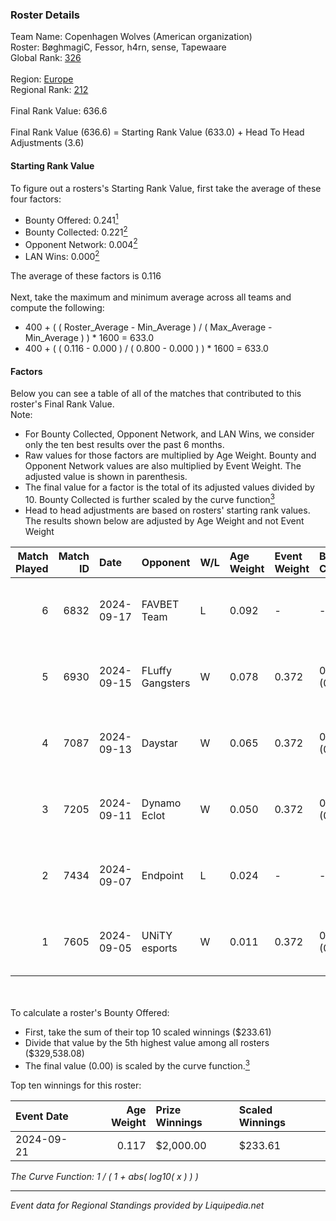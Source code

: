 ### Roster Details<br />
Team Name: Copenhagen Wolves (American organization)<br />
Roster: BøghmagiC, Fessor, h4rn, sense, Tapewaare<br />
Global Rank: [326](../standings_global.md)<br />
<br />
Region: [Europe]( ../standings_europe.md)<br />
Regional Rank: [212]( ../standings_europe.md)<br />
<br />
Final Rank Value:  636.6<br />
<br />
Final Rank Value (636.6) = Starting Rank Value (633.0) + Head To Head Adjustments (3.6)<br />

#### Starting Rank Value<br />
To figure out a rosters's Starting Rank Value, first take the average of these four factors:<br />
- Bounty Offered: 0.241[<sup>1</sup>](#table2)
- Bounty Collected: 0.221[<sup>2</sup>](#table1)
- Opponent Network: 0.004[<sup>2</sup>](#table1)
- LAN Wins: 0.000[<sup>2</sup>](#table1)

The average of these factors is 0.116<br />
<br />
Next, take the maximum and minimum average across all teams and compute the following:<br />
- 400 + ( ( Roster_Average - Min_Average ) / ( Max_Average - Min_Average ) ) * 1600 = 633.0
- 400 + ( ( 0.116 - 0.000 ) / ( 0.800 - 0.000 ) ) * 1600 = 633.0


#### Factors<br />
Below you can see a table of all of the matches that contributed to this roster's Final Rank Value.<br />
Note:<br />

- For Bounty Collected, Opponent Network, and LAN Wins, we consider only the ten best results over the past 6 months.
- Raw values for those factors are multiplied by Age Weight. Bounty and Opponent Network values are also multiplied by Event Weight. The adjusted value is shown in parenthesis.
- The final value for a factor is the total of its adjusted values divided by 10. Bounty Collected is further scaled by the curve function[<sup>3</sup>](#curveFunction)
- Head to head adjustments are based on rosters' starting rank values. The results shown below are adjusted by Age Weight and not Event Weight
<span id="table1"></span><br />


| Match Played | Match ID | Date       | Opponent         | W/L | Age Weight | Event Weight | Bounty Collected | Opponent Network | LAN Wins  | H2H Adj. | Roster                                    |
| -: | -: | :- | :- | :- | :- | :- | :- | :- | :- | -: | :- |
|            6 |     6832 | 2024-09-17 | FAVBET Team      | L   | 0.092      | -            | -                | -                | -         |    -0.69 | BøghmagiC, Fessor, h4rn, sense, Tapewaare |
|            5 |     6930 | 2024-09-15 | FLuffy Gangsters | W   | 0.078      | 0.372        | 0.014 (0.000)    | 0.909 (0.027)    | 0 (0.000) |     1.75 | BøghmagiC, Fessor, h4rn, sense, Tapewaare |
|            4 |     7087 | 2024-09-13 | Daystar          | W   | 0.065      | 0.372        | 0.000 (0.000)    | 0.131 (0.003)    | 0 (0.000) |     1.07 | BøghmagiC, Fessor, h4rn, sense, Tapewaare |
|            3 |     7205 | 2024-09-11 | Dynamo Eclot     | W   | 0.050      | 0.372        | 0.128 (0.002)    | 0.692 (0.013)    | 0 (0.000) |     1.47 | BøghmagiC, Fessor, h4rn, sense, Tapewaare |
|            2 |     7434 | 2024-09-07 | Endpoint         | L   | 0.024      | -            | -                | -                | -         |    -0.23 | BøghmagiC, Fessor, h4rn, sense, Tapewaare |
|            1 |     7605 | 2024-09-05 | UNiTY esports    | W   | 0.011      | 0.372        | 0.025 (0.000)    | 0.403 (0.002)    | 0 (0.000) |     0.26 | BøghmagiC, Fessor, h4rn, sense, Tapewaare |

<br />
<span id="table2"></span><br />
To calculate a roster's Bounty Offered:<br />

- First, take the sum of their top 10 scaled winnings ($233.61)
- Divide that value by the 5th highest value among all rosters ($329,538.08)
- The final value (0.00) is scaled by the curve function.[<sup>3</sup>](#curveFunction)

Top ten winnings for this roster:<br />

| Event Date | Age Weight | Prize Winnings | Scaled Winnings |
| :- | -: | :- | :- |
| 2024-09-21 |      0.117 | $2,000.00      | $233.61         |


<span id="curveFunction"></span>_The Curve Function: 1 / ( 1 + abs( log10( x ) ) )_<br />

---
_Event data for Regional Standings provided by Liquipedia.net_<br />
